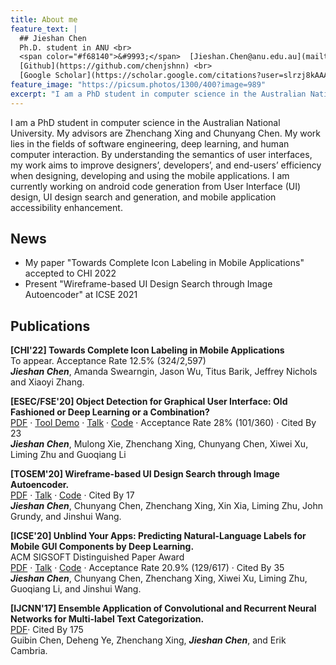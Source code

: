 ```yaml
---
title: About me
feature_text: |
  ## Jieshan Chen 
  Ph.D. student in ANU <br>
  <span color="#f68140">&#9993;</span>  [Jieshan.Chen@anu.edu.au](mailto:Jieshan.Chen@anu.edu.au) <br>
  [Github](https://github.com/chenjshnn) <br>
  [Google Scholar](https://scholar.google.com/citations?user=slrzj8kAAAAJ&hl=en)
feature_image: "https://picsum.photos/1300/400?image=989"
excerpt: "I am a PhD student in computer science in the Australian National University. My work lies in the fields of software engineering, deep learning, and human computer interaction. By understanding the semantics of user interfaces, my work aims to improve designers’, developers’, and end-users’ efficiency when designing, developing and using the mobile applications. I am currently working on android code generation from User Interface (UI) design, UI design search and generation, and mobile application accessibility enhancement."
---
```


I am a PhD student in computer science in the Australian National University. My advisors are Zhenchang Xing and Chunyang Chen. My work lies in the fields of software engineering, deep learning, and human computer interaction. By understanding the semantics of user interfaces, my work aims to improve designers’, developers’, and end-users’ efficiency when designing, developing and using the mobile applications. I am currently working on android code generation from User Interface (UI) design, UI design search and generation, and mobile application accessibility enhancement.


## News
- My paper "Towards Complete Icon Labeling in Mobile Applications" accepted to CHI 2022
- Present "Wireframe-based UI Design Search through Image Autoencoder" at ICSE 2021


## Publications

**[CHI'22] Towards Complete Icon Labeling in Mobile Applications** <br />
To appear. Acceptance Rate 12.5% (324/2,597)  <br />
***Jieshan Chen***, Amanda Swearngin, Jason Wu, Titus Barik, Jeffrey Nichols and Xiaoyi Zhang.

**[ESEC/FSE'20] Object Detection for Graphical User Interface: Old Fashioned or Deep Learning or a Combination?** <br />
[PDF](/files/FSE2020-UIDetection.pdf) · [Tool Demo](http://uied.online/) · [Talk](https://www.youtube.com/watch?v=KFFp81N6zlg) · [Code](https://github.com/chenjshnn/Object-Detection-for-Graphical-User-Interface) · Acceptance Rate 28% (101/360) · Cited By 23 <br />
***Jieshan Chen***, Mulong Xie, Zhenchang Xing, Chunyang Chen, Xiwei Xu, Liming Zhu and Guoqiang Li

**[TOSEM'20] Wireframe-based UI Design Search through Image Autoencoder.** <br />
[PDF](/files/tosem2020-uisearch.pdf) · [Talk](https://www.youtube.com/watch?v=wF4VDrMpRdo) · [Code](https://github.com/chenjshnn/WAE) · Cited By 17 <br />
***Jieshan Chen***, Chunyang Chen, Zhenchang Xing, Xin Xia, Liming Zhu, John Grundy, and Jinshui Wang.

**[ICSE'20] Unblind Your Apps: Predicting Natural-Language Labels for Mobile GUI Components by Deep Learning.** <br />
ACM SIGSOFT Distinguished Paper Award <br />
[PDF](/files/ICSE2020-predictContent.pdf) · [Talk](https://www.youtube.com/watch?v=zoRu7UOXAeY&list=PLh7v-bsdypMGkREL9PPVczHtaVLlL4P5h&index=5) · [Code](https://github.com/chenjshnn/LabelDroid) · Acceptance Rate 20.9% (129/617) · Cited By 35 <br />
***Jieshan Chen***, Chunyang Chen, Zhenchang Xing, Xiwei Xu, Liming Zhu, Guoqiang Li, and Jinshui Wang.

**[IJCNN'17] Ensemble Application of Convolutional and Recurrent Neural Networks for Multi-label Text Categorization.** <br />
[PDF](https://ieeexplore.ieee.org/document/7966144/keywords)· Cited By 175  <br />
Guibin Chen, Deheng Ye, Zhenchang Xing, ***Jieshan Chen***, and Erik Cambria.



